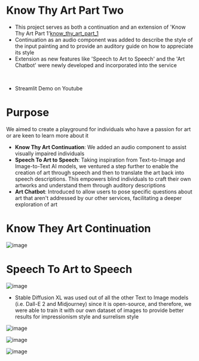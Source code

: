 # Know Thy Art Part Two
- This project serves as both a continuation and an extension of 'Know Thy Art Part 1'[know_thy_art_part_1](https://github.com/ryan-hk-koo/know_thy_art_part_1)  
- Continuation as an audio component was added to describe the style of the input painting and to provide an auditory guide on how to appreciate its style
- Extension as new features like 'Speech to Art to Speech' and the 'Art Chatbot' were newly developed and incorporated into the service 

<br>

- Streamlit Demo on Youtube 

# Purpose
We aimed to create a playground for individuals who have a passion for art or are keen to learn more about it
- **Know Thy Art Continuation**: We added an audio component to assist visually impaired individuals
- **Speech To Art to Speech**: Taking inspiration from Text-to-Image and Image-to-Text AI models, we ventured a step further to enable the creation of art through speech and then to translate the art back into speech descriptions. This empowers blind individuals to craft their own artworks and understand them through auditory descriptions
- **Art Chatbot**: Introduced to allow users to pose specific questions about art that aren't addressed by our other services, facilitating a deeper exploration of art

# Know They Art Continuation
![image](https://github.com/ryan-hk-koo/know_thy_art_part_2/assets/143580734/97a2b0ee-5ed9-45ab-b117-6ca19b8318f6)

# Speech To Art to Speech
![image](https://github.com/ryan-hk-koo/know_thy_art_part_2/assets/143580734/771c30c1-dd57-4470-aad8-047ddfb08164)
- Stable Diffusion XL was used out of all the other Text to Image models (i.e. Dall-E 2 and  Midjourney) since it is open-source, and therefore, we were able to train it with our own dataset of images to provide better results for impressionism style and surrelism style

![image](https://github.com/ryan-hk-koo/know_thy_art_part_2/assets/143580734/ca0797dc-b2f6-4e57-bcd4-76669f14d18d)

![image](https://github.com/ryan-hk-koo/know_thy_art_part_2/assets/143580734/ec7d6297-4a16-4895-94be-5a79d94ccb78)

![image](https://github.com/ryan-hk-koo/know_thy_art_part_2/assets/143580734/e4dd77d5-1577-4008-a3fd-bb950c4e5f18)
